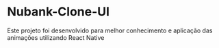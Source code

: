# Nubank-Clone-UI
Este projeto foi desenvolvido para melhor conhecimento e aplicação das animações utilizando React Native
